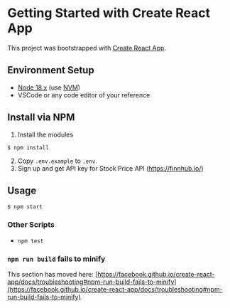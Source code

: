 # Getting Started with Create React App

This project was bootstrapped with [Create React App](https://github.com/facebook/create-react-app).

## Environment Setup

- [Node 18.x](https://nodejs.org/en/) (use [NVM](https://github.com/nvm-sh/nvm))
- VSCode or any code editor of your reference

## Install via NPM

1. Install the modules

```
$ npm install
```

2. Copy `.env.example` to `.env`.
3. Sign up and get API key for Stock Price API (https://finnhub.io/)

## Usage

```
$ npm start
```

### Other Scripts

- `npm test`

### `npm run build` fails to minify

This section has moved here: [https://facebook.github.io/create-react-app/docs/troubleshooting#npm-run-build-fails-to-minify](https://facebook.github.io/create-react-app/docs/troubleshooting#npm-run-build-fails-to-minify)
